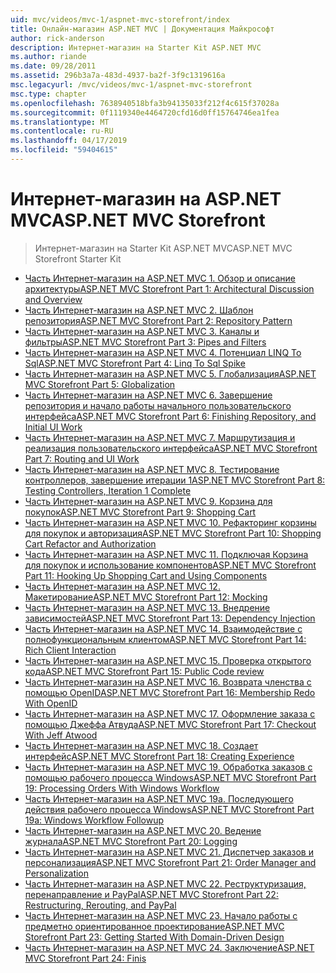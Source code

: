 ```yaml
---
uid: mvc/videos/mvc-1/aspnet-mvc-storefront/index
title: Онлайн-магазин ASP.NET MVC | Документация Майкрософт
author: rick-anderson
description: Интернет-магазин на Starter Kit ASP.NET MVC
ms.author: riande
ms.date: 09/28/2011
ms.assetid: 296b3a7a-483d-4937-ba2f-3f9c1319616a
msc.legacyurl: /mvc/videos/mvc-1/aspnet-mvc-storefront
msc.type: chapter
ms.openlocfilehash: 7638940518bfa3b94135033f212f4c615f37028a
ms.sourcegitcommit: 0f1119340e4464720cfd16d0ff15764746ea1fea
ms.translationtype: MT
ms.contentlocale: ru-RU
ms.lasthandoff: 04/17/2019
ms.locfileid: "59404615"
---
```

# <a name="aspnet-mvc-storefront"></a><span data-ttu-id="f525a-103">Интернет-магазин на ASP.NET MVC</span><span class="sxs-lookup"><span data-stu-id="f525a-103">ASP.NET MVC Storefront</span></span>

> <span data-ttu-id="f525a-104">Интернет-магазин на Starter Kit ASP.NET MVC</span><span class="sxs-lookup"><span data-stu-id="f525a-104">ASP.NET MVC Storefront Starter Kit</span></span>


- [<span data-ttu-id="f525a-105">Часть Интернет-магазин на ASP.NET MVC 1. Обзор и описание архитектуры</span><span class="sxs-lookup"><span data-stu-id="f525a-105">ASP.NET MVC Storefront Part 1: Architectural Discussion and Overview</span></span>](aspnet-mvc-storefront-part-1-architectural-discussion-and-overview.md)
- [<span data-ttu-id="f525a-106">Часть Интернет-магазин на ASP.NET MVC 2. Шаблон репозитория</span><span class="sxs-lookup"><span data-stu-id="f525a-106">ASP.NET MVC Storefront Part 2: Repository Pattern</span></span>](aspnet-mvc-storefront-part-2-the-repository-pattern.md)
- [<span data-ttu-id="f525a-107">Часть Интернет-магазин на ASP.NET MVC 3. Каналы и фильтры</span><span class="sxs-lookup"><span data-stu-id="f525a-107">ASP.NET MVC Storefront Part 3: Pipes and Filters</span></span>](aspnet-mvc-storefront-part-3-pipes-and-filters.md)
- [<span data-ttu-id="f525a-108">Часть Интернет-магазин на ASP.NET MVC 4. Потенциал LINQ To Sql</span><span class="sxs-lookup"><span data-stu-id="f525a-108">ASP.NET MVC Storefront Part 4: Linq To Sql Spike</span></span>](aspnet-mvc-storefront-part-4-linq-to-sql-spike.md)
- [<span data-ttu-id="f525a-109">Часть Интернет-магазин на ASP.NET MVC 5. Глобализация</span><span class="sxs-lookup"><span data-stu-id="f525a-109">ASP.NET MVC Storefront Part 5: Globalization</span></span>](aspnet-mvc-storefront-part-5-globalization.md)
- [<span data-ttu-id="f525a-110">Часть Интернет-магазин на ASP.NET MVC 6. Завершение репозитория и начало работы начального пользовательского интерфейса</span><span class="sxs-lookup"><span data-stu-id="f525a-110">ASP.NET MVC Storefront Part 6: Finishing Repository, and Initial UI Work</span></span>](aspnet-mvc-storefront-part-6-finishing-the-repository-and-initial-ui-work.md)
- [<span data-ttu-id="f525a-111">Часть Интернет-магазин на ASP.NET MVC 7. Маршрутизация и реализация пользовательского интерфейса</span><span class="sxs-lookup"><span data-stu-id="f525a-111">ASP.NET MVC Storefront Part 7: Routing and UI Work</span></span>](aspnet-mvc-storefront-part-7-routing-and-ui-work.md)
- [<span data-ttu-id="f525a-112">Часть Интернет-магазин на ASP.NET MVC 8. Тестирование контроллеров, завершение итерации 1</span><span class="sxs-lookup"><span data-stu-id="f525a-112">ASP.NET MVC Storefront Part 8: Testing Controllers, Iteration 1 Complete</span></span>](aspnet-mvc-storefront-part-8-testing-controllers-iteration-1-complete.md)
- [<span data-ttu-id="f525a-113">Часть Интернет-магазин на ASP.NET MVC 9. Корзина для покупок</span><span class="sxs-lookup"><span data-stu-id="f525a-113">ASP.NET MVC Storefront Part 9: Shopping Cart</span></span>](aspnet-mvc-storefront-part-9-the-shopping-cart.md)
- [<span data-ttu-id="f525a-114">Часть Интернет-магазин на ASP.NET MVC 10. Рефакторинг корзины для покупок и авторизация</span><span class="sxs-lookup"><span data-stu-id="f525a-114">ASP.NET MVC Storefront Part 10: Shopping Cart Refactor and Authorization</span></span>](aspnet-mvc-storefront-part-10-shopping-cart-refactor-and-authorization.md)
- [<span data-ttu-id="f525a-115">Часть Интернет-магазин на ASP.NET MVC 11. Подключая Корзина для покупок и использование компонентов</span><span class="sxs-lookup"><span data-stu-id="f525a-115">ASP.NET MVC Storefront Part 11: Hooking Up Shopping Cart and Using Components</span></span>](aspnet-mvc-storefront-part-11-hooking-up-the-shopping-cart-and-using-components.md)
- [<span data-ttu-id="f525a-116">Часть Интернет-магазин на ASP.NET MVC 12. Макетирование</span><span class="sxs-lookup"><span data-stu-id="f525a-116">ASP.NET MVC Storefront Part 12: Mocking</span></span>](aspnet-mvc-storefront-part-12-mocking.md)
- [<span data-ttu-id="f525a-117">Часть Интернет-магазин на ASP.NET MVC 13. Внедрение зависимостей</span><span class="sxs-lookup"><span data-stu-id="f525a-117">ASP.NET MVC Storefront Part 13: Dependency Injection</span></span>](aspnet-mvc-storefront-part-13-dependency-injection.md)
- [<span data-ttu-id="f525a-118">Часть Интернет-магазин на ASP.NET MVC 14. Взаимодействие с полнофункциональным клиентом</span><span class="sxs-lookup"><span data-stu-id="f525a-118">ASP.NET MVC Storefront Part 14: Rich Client Interaction</span></span>](aspnet-mvc-storefront-part-14-rich-client-interaction.md)
- [<span data-ttu-id="f525a-119">Часть Интернет-магазин на ASP.NET MVC 15. Проверка открытого кода</span><span class="sxs-lookup"><span data-stu-id="f525a-119">ASP.NET MVC Storefront Part 15: Public Code review</span></span>](aspnet-mvc-storefront-part-15-public-code-review.md)
- [<span data-ttu-id="f525a-120">Часть Интернет-магазин на ASP.NET MVC 16. Возврата членства с помощью OpenID</span><span class="sxs-lookup"><span data-stu-id="f525a-120">ASP.NET MVC Storefront Part 16: Membership Redo With OpenID</span></span>](aspnet-mvc-storefront-part-16-membership-redo-with-openid.md)
- [<span data-ttu-id="f525a-121">Часть Интернет-магазин на ASP.NET MVC 17. Оформление заказа с помощью Джеффа Атвуда</span><span class="sxs-lookup"><span data-stu-id="f525a-121">ASP.NET MVC Storefront Part 17: Checkout With Jeff Atwood</span></span>](aspnet-mvc-storefront-part-17-checkout-with-jeff-atwood.md)
- [<span data-ttu-id="f525a-122">Часть Интернет-магазин на ASP.NET MVC 18. Создает интерфейс</span><span class="sxs-lookup"><span data-stu-id="f525a-122">ASP.NET MVC Storefront Part 18: Creating Experience</span></span>](aspnet-mvc-storefront-part-18-creating-an-experience.md)
- [<span data-ttu-id="f525a-123">Часть Интернет-магазин на ASP.NET MVC 19. Обработка заказов с помощью рабочего процесса Windows</span><span class="sxs-lookup"><span data-stu-id="f525a-123">ASP.NET MVC Storefront Part 19: Processing Orders With Windows Workflow</span></span>](aspnet-mvc-storefront-part-19-processing-orders-with-windows-workflow.md)
- [<span data-ttu-id="f525a-124">Часть Интернет-магазин на ASP.NET MVC 19a. Последующего действия рабочего процесса Windows</span><span class="sxs-lookup"><span data-stu-id="f525a-124">ASP.NET MVC Storefront Part 19a: Windows Workflow Followup</span></span>](aspnet-mvc-storefront-part-19a-windows-workflow-followup.md)
- [<span data-ttu-id="f525a-125">Часть Интернет-магазин на ASP.NET MVC 20. Ведение журнала</span><span class="sxs-lookup"><span data-stu-id="f525a-125">ASP.NET MVC Storefront Part 20: Logging</span></span>](aspnet-mvc-storefront-part-20-logging.md)
- [<span data-ttu-id="f525a-126">Часть Интернет-магазин на ASP.NET MVC 21. Диспетчер заказов и персонализация</span><span class="sxs-lookup"><span data-stu-id="f525a-126">ASP.NET MVC Storefront Part 21: Order Manager and Personalization</span></span>](aspnet-mvc-storefront-part-21-order-manager-and-personalization.md)
- [<span data-ttu-id="f525a-127">Часть Интернет-магазин на ASP.NET MVC 22. Реструктуризация, перенаправление и PayPal</span><span class="sxs-lookup"><span data-stu-id="f525a-127">ASP.NET MVC Storefront Part 22: Restructuring, Rerouting, and PayPal</span></span>](aspnet-mvc-storefront-part-22-restructuring-rerouting-and-paypal.md)
- [<span data-ttu-id="f525a-128">Часть Интернет-магазин на ASP.NET MVC 23. Начало работы с предметно ориентированное проектирование</span><span class="sxs-lookup"><span data-stu-id="f525a-128">ASP.NET MVC Storefront Part 23: Getting Started With Domain-Driven Design</span></span>](aspnet-mvc-storefront-part-23-getting-started-with-domain-driven-design.md)
- [<span data-ttu-id="f525a-129">Часть Интернет-магазин на ASP.NET MVC 24. Заключение</span><span class="sxs-lookup"><span data-stu-id="f525a-129">ASP.NET MVC Storefront Part 24: Finis</span></span>](aspnet-mvc-storefront-part-24-finis.md)
